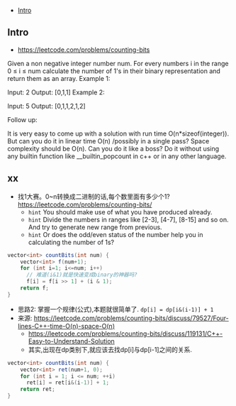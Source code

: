 - [Intro](#intro)

## Intro

- https://leetcode.com/problems/counting-bits

Given a non negative integer number num. For every numbers i in the range 0 ≤ i ≤ num calculate the number of 1's in their binary representation and return them as an array.
Example 1:

Input: 2
Output: [0,1,1]
Example 2:

Input: 5
Output: [0,1,1,2,1,2]

Follow up:

It is very easy to come up with a solution with run time O(n*sizeof(integer)). But can you do it in linear time O(n) /possibly in a single pass?
Space complexity should be O(n).
Can you do it like a boss? Do it without using any builtin function like __builtin_popcount in c++ or in any other language.



## xx

- 找1大赛。0~n转换成二进制的话,每个数里面有多少个1? https://leetcode.com/problems/counting-bits/
  - `hint` You should make use of what you have produced already.
  - `hint` Divide the numbers in ranges like [2-3], [4-7], [8-15] and so on. And try to generate new range from previous.
  - `hint` Or does the odd/even status of the number help you in calculating the number of 1s?

```csharp
vector<int> countBits(int num) {
    vector<int> f(num+1);
    for (int i=1; i<=num; i++) 
      // 难道(i&1)就是快速变成binary的神器吗?
      f[i] = f[i >> 1] + (i & 1);
    return f;
}
```

- 思路2: 掌握一个规律(公式),本题就很简单了. `dp[i] = dp[i&(i-1)] + 1`
- 来源: https://leetcode.com/problems/counting-bits/discuss/79527/Four-lines-C++-time-O(n)-space-O(n)
  - https://leetcode.com/problems/counting-bits/discuss/119131/C++-Easy-to-Understand-Solution
  - 其实,出现在dp类别下,就应该去找dp[i]与dp[i-1]之间的关系.
```csharp
vector<int> countBits(int num) {
    vector<int> ret(num+1, 0);
    for (int i = 1; i <= num; ++i)
      ret[i] = ret[i&(i-1)] + 1;
    return ret;
}
```
